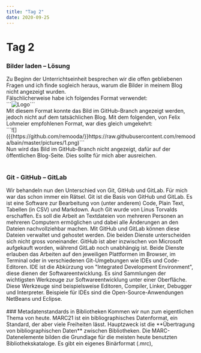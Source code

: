 ```yaml
---
title: "Tag 2"
date: 2020-09-25
---
```


<h1>Tag 2</h1>
<h3>Bilder laden – Lösung</h3>
Zu Beginn der Unterrichtseinheit besprechen wir die offen gebliebenen Fragen und ich finde sogleich heraus, warum die Bilder in meinem Blog nicht angezeigt wurden.<br>
Fälschlicherweise habe ich folgendes Format verwendet: <br>
```<img src="../pictures/1.png" alt="Logo">``` <br>
Mit diesem Format konnte das Bild im GitHub-Branch angezeigt werden, jedoch nicht auf dem tatsächlichen Blog. Mit dem folgenden, von Felix Lohmeier empfohlenen Format, war dies gleich umgekehrt: <br>
```![]({{https://github.com/remooda/}}https://raw.githubusercontent.com/remooda/bain/master/pictures/1.png)``` <br>
Nun wird das Bild im GitHub-Branch nicht angezeigt, dafür auf der öffentlichen Blog-Seite. Dies sollte für mich aber ausreichen. <br><br>
<h3>Git - GitHub – GitLab</h3>
Wir behandeln nun den Unterschied von Git, GitHub und GitLab. Für mich war das schon immer ein Rätsel. Git ist die Basis von GitHub und GitLab. Es ist eine Software zur Bearbeitung von (unter anderem) Code, Plain Text, Tabellen (in CSV) und Markdown. Auch Git wurde von Linus Torvalds erschaffen. Es soll die Arbeit an Textdateien von mehreren Personen an mehreren Computern ermöglichen und dabei alle Änderungen an den Dateien nachvollziehbar machen. Mit GitHub und GitLab können diese Dateien verwaltet und gehostet werden. Die beiden Dienste unterscheiden sich nicht gross voneinander. GitHub ist aber inzwischen von Microsoft aufgekauft worden, während GitLab noch unabhängig ist. Beide Dienste erlauben das Arbeiten auf den jeweiligen Plattformen im Browser, im Terminal oder in verschiedenen Git-Umgebungen wie IDEs und Code-Editoren. IDE ist die Abkürzung von "Integrated Development Environment", diese dienen der Softwareentwicklung. Es sind Sammlungen der wichtigsten Werkzeuge zur Softwareentwicklung unter einer Oberfläche. Diese Werkzeuge sind beispielsweise Editoren, Compiler, Linker, Debugger und Interpreter. Beispiele für IDEs sind die Open-Source-Anwendungen NetBeans und Eclipse.
<br><br>
### Metadatenstandards in Bibliotheken
Kommen wir nun zum eigentlichen Thema von heute. MARC21 ist ein bibliographisches Datenformat, ein Standard, der aber viele Freiheiten lässt. Hauptzweck ist die **Übertragung von bibliographischen Daten** zwischen Bibliotheken. Die MARC-Datenelemente bilden die Grundlage für die meisten heute benutzten Bibliothekskataloge. Es gibt ein eigenes Binärformat (.mrc), 